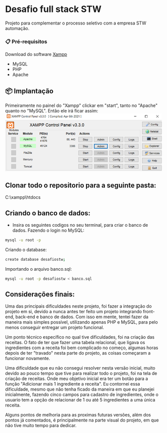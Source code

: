 # Desafio full stack STW

Projeto para complementar o processo seletivo com a empresa STW automação.

### 📋 Pré-requisitos

Download do software [Xampp](https://www.apachefriends.org/pt_br/index.html) <br>
* MySQL <br>
* PHP <br>
* Apache <br>

## 📦 Implantação

Primeiramente no painel do "Xampp" clickar em "start", tanto no "Apache" quanto no "MySQL".
Então ele irá ficar assim: <br>
![](Imagens/xampp.png)



## Clonar todo o repositorio para a seguinte pasta:
C:\xampp\htdocs



## Criando o banco de dados:

* Insira os seguintes codigos no seu terminal, para criar o banco de dados.
Fazendo o login no MySQL:
```bash
mysql -u root -p
```
Criando o database:
```bash
create database desafiostw;
```
Importando o arquivo banco.sql:
```bash
mysql -u root -p desafiostw < banco.sql
```
        


## Considerações finais:
Uma das principais dificuldades neste projeto, foi fazer a integração do projeto em si, devido a nunca antes ter feito um projeto integrando front-end, back-end e banco de dados. Com isso em mente, tentei fazer da maneira mais simples possível, utilizando apenas PHP e MySQL, para pelo menos conseguir entregar um projeto funcional.

Um ponto técnico específico no qual tive dificuldades, foi na criação das receitas. O fato de ter que fazer uma tabela relacional, que ligava os ingredientes com a receita foi bem complicado no começo, algumas horas depois de ter "travado" nesta parte do projeto, as coisas começaram a funcionar novamente.

Uma dificuldade que eu não consegui resolver nesta versão inicial, muito devido ao pouco tempo que tive para realizar todo o projeto, foi na tela de criação de receitas. Onde meu objetivo inicial era ter um botão para a função "Adicionar mais 1 ingrediente a receita". Eu contornei essa dificuldade, mesmo que não tenha ficado da maneira em que eu planejei inicialmente, fazendo cinco campos para cadastro de ingredientes, onde o usuario tem a opção de relacionar de 1 ou até 5 ingredientes a uma única receita.

Alguns pontos de melhoria para as proximas futuras versões, além dos pontos já comentados, é principalmente na parte visual do projeto, em que não tive muito tempo para dedicar.
